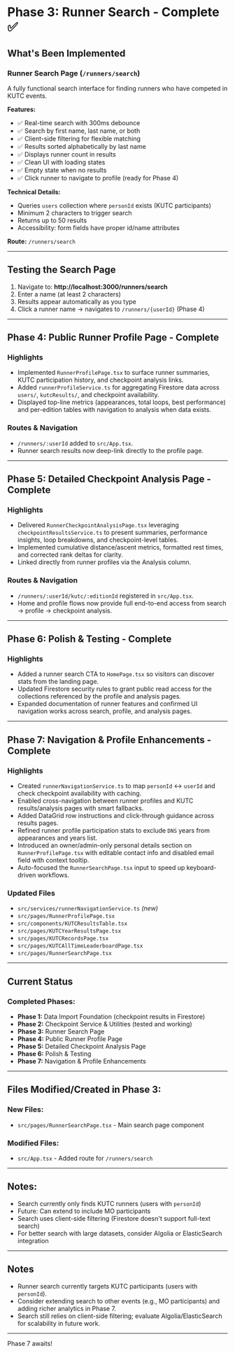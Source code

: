 # Phase 3: Runner Search - Complete ✅

## What's Been Implemented

### Runner Search Page (`/runners/search`)

A fully functional search interface for finding runners who have competed in KUTC events.

**Features:**
- ✅ Real-time search with 300ms debounce
- ✅ Search by first name, last name, or both
- ✅ Client-side filtering for flexible matching
- ✅ Results sorted alphabetically by last name
- ✅ Displays runner count in results
- ✅ Clean UI with loading states
- ✅ Empty state when no results
- ✅ Click runner to navigate to profile (ready for Phase 4)

**Technical Details:**
- Queries `users` collection where `personId` exists (KUTC participants)
- Minimum 2 characters to trigger search
- Returns up to 50 results
- Accessibility: form fields have proper id/name attributes

**Route:** `/runners/search`

---

## Testing the Search Page

1. Navigate to: **http://localhost:3000/runners/search**
2. Enter a name (at least 2 characters)
3. Results appear automatically as you type
4. Click a runner name → navigates to `/runners/{userId}` (Phase 4)

---

## Phase 4: Public Runner Profile Page - Complete 

### Highlights
- Implemented `RunnerProfilePage.tsx` to surface runner summaries, KUTC participation history, and checkpoint analysis links.
- Added `runnerProfileService.ts` for aggregating Firestore data across `users/`, `kutcResults/`, and checkpoint availability.
- Displayed top-line metrics (appearances, total loops, best performance) and per-edition tables with navigation to analysis when data exists.

### Routes & Navigation
- `/runners/:userId` added to `src/App.tsx`.
- Runner search results now deep-link directly to the profile page.

---

## Phase 5: Detailed Checkpoint Analysis Page - Complete 

### Highlights
- Delivered `RunnerCheckpointAnalysisPage.tsx` leveraging `checkpointResultsService.ts` to present summaries, performance insights, loop breakdowns, and checkpoint-level tables.
- Implemented cumulative distance/ascent metrics, formatted rest times, and corrected rank deltas for clarity.
- Linked directly from runner profiles via the Analysis column.

### Routes & Navigation
- `/runners/:userId/kutc/:editionId` registered in `src/App.tsx`.
- Home and profile flows now provide full end-to-end access from search → profile → checkpoint analysis.

---

## Phase 6: Polish & Testing - Complete 

### Highlights
- Added a runner search CTA to `HomePage.tsx` so visitors can discover stats from the landing page.
- Updated Firestore security rules to grant public read access for the collections referenced by the profile and analysis pages.
- Expanded documentation of runner features and confirmed UI navigation works across search, profile, and analysis pages.

---

## Phase 7: Navigation & Profile Enhancements - Complete 

### Highlights
- Created `runnerNavigationService.ts` to map `personId` ↔ `userId` and check checkpoint availability with caching.
- Enabled cross-navigation between runner profiles and KUTC results/analysis pages with smart fallbacks.
- Added DataGrid row instructions and click-through guidance across results pages.
- Refined runner profile participation stats to exclude `DNS` years from appearances and years list.
- Introduced an owner/admin-only personal details section on `RunnerProfilePage.tsx` with editable contact info and disabled email field with context tooltip.
- Auto-focused the `RunnerSearchPage.tsx` input to speed up keyboard-driven workflows.

### Updated Files
- `src/services/runnerNavigationService.ts` *(new)*
- `src/pages/RunnerProfilePage.tsx`
- `src/components/KUTCResultsTable.tsx`
- `src/pages/KUTCYearResultsPage.tsx`
- `src/pages/KUTCRecordsPage.tsx`
- `src/pages/KUTCAllTimeLeaderboardPage.tsx`
- `src/pages/RunnerSearchPage.tsx`

---

## Current Status

### Completed Phases:
- **Phase 1:** Data Import Foundation (checkpoint results in Firestore)
- **Phase 2:** Checkpoint Service & Utilities (tested and working)
- **Phase 3:** Runner Search Page
- **Phase 4:** Public Runner Profile Page
- **Phase 5:** Detailed Checkpoint Analysis Page
- **Phase 6:** Polish & Testing
- **Phase 7:** Navigation & Profile Enhancements

---

## Files Modified/Created in Phase 3:

### New Files:
- `src/pages/RunnerSearchPage.tsx` - Main search page component

### Modified Files:
- `src/App.tsx` - Added route for `/runners/search`

---

## Notes:

- Search currently only finds KUTC runners (users with `personId`)
- Future: Can extend to include MO participants
- Search uses client-side filtering (Firestore doesn't support full-text search)
- For better search with large datasets, consider Algolia or ElasticSearch integration

---

## Notes

- Runner search currently targets KUTC participants (users with `personId`).
- Consider extending search to other events (e.g., MO participants) and adding richer analytics in Phase 7.
- Search still relies on client-side filtering; evaluate Algolia/ElasticSearch for scalability in future work.

---

Phase 7 awaits! 
